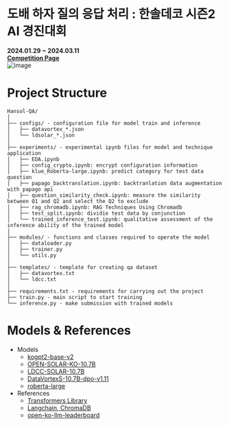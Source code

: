 # 도배 하자 질의 응답 처리 : 한솔데코 시즌2 AI 경진대회
**2024.01.29 ~ 2024.03.11**  
[**Competition Page**](https://dacon.io/competitions/official/236216/overview/description)  
![image](https://github.com/KU-BIG/KUBIG_2024_SPRING/assets/104672441/1694a3fe-da66-46af-93c9-efdd070010d0)
# Project Structure
```
Hansol-QA/
│
├── configs/ - configuration file for model train and inference
│   ├── datavortex_*.json
│   └── ldsolar_*.json
│
├── experiments/ - experimental ipynb files for model and technique application
│   ├── EDA.ipynb
│   ├── config_crypto.ipynb: encrypt configuration information
│   ├── klue_Roberta-large.ipynb: predict category for test data question
│   ├── papago_backtranslation.ipynb: backtranlation data augmentation with papago api
│   ├── question_similarity_check.ipynb: measure the similarity between Q1 and Q2 and select the Q2 to exclude
│   ├── rag_chromadb.ipynb: RAG Techniques Using Chromadb
│   ├── test_split.ipynb: dividie test data by conjunction
│   └── trained_inference_test.ipynb: qualitative assessment of the inference ability of the trained model
│
├── modules/ - functions and classes required to operate the model
│   ├── dataloader.py
│   ├── trainer.py
│   └── utils.py
│
├── templates/ - template for creating qa dataset
│   ├── datavortex.txt
│   └── ldcc.txt
│
├── requirements.txt - requirements for carrying out the project
├── train.py - main script to start training
└── inference.py - make submission with trained models
```
# Models & References
- Models
  - [kogpt2-base-v2](https://huggingface.co/skt/kogpt2-base-v2)
  - [OPEN-SOLAR-KO-10.7B](https://huggingface.co/beomi/OPEN-SOLAR-KO-10.7B)
  - [LDCC-SOLAR-10.7B](https://huggingface.co/LDCC/LDCC-SOLAR-10.7B)
  - [DataVortexS-10.7B-dpo-v1.11](https://huggingface.co/Edentns/DataVortexS-10.7B-dpo-v1.11)
  - [roberta-large](https://huggingface.co/klue/roberta-large)
- References
  - [Transformers Library](https://huggingface.co/docs/transformers/index)
  - [Langchain, ChromaDB](https://python.langchain.com/docs/integrations/vectorstores/chroma)
  - [open-ko-llm-leaderboard](https://huggingface.co/spaces/upstage/open-ko-llm-leaderboard)
